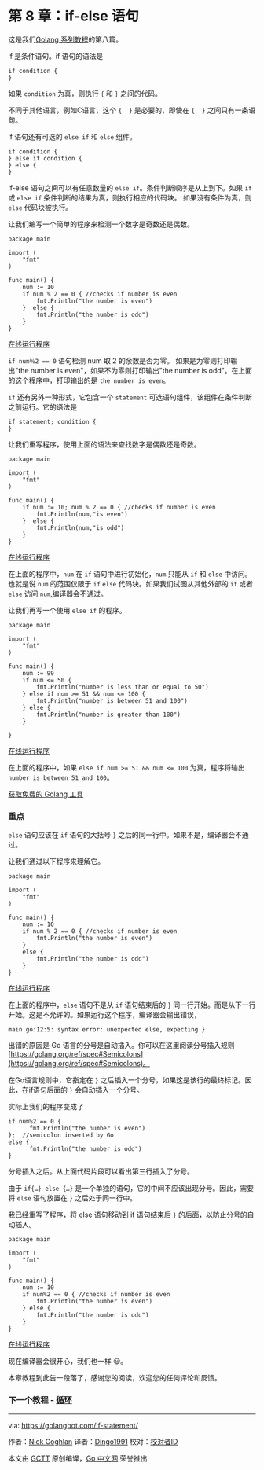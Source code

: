 # 第 8 章：if-else 语句

这是我们[Golang 系列教程](https://golangbot.com/learn-golang-series/)的第八篇。

if 是条件语句。if 语句的语法是

```golang
if condition {  
}
```

如果 `condition` 为真，则执行 `{` 和 `}` 之间的代码。

不同于其他语言，例如C语言，这个 `{  }` 是必要的，即使在 `{  }` 之间只有一条语句。

if 语句还有可选的 `else if` 和 `else` 组件。

```golang
if condition {  
} else if condition {
} else {
}
```

if-else 语句之间可以有任意数量的 `else if`。条件判断顺序是从上到下。如果 `if` 或 `else if` 条件判断的结果为真，则执行相应的代码块。 如果没有条件为真，则 `else` 代码块被执行。

让我们编写一个简单的程序来检测一个数字是奇数还是偶数。

```golang
package main

import (  
    "fmt"
)

func main() {  
    num := 10
    if num % 2 == 0 { //checks if number is even
        fmt.Println("the number is even") 
    }  else {
        fmt.Println("the number is odd")
    }
}
```
[在线运行程序](https://play.golang.org/p/vWfN8UqZUr)

`if num％2 == 0` 语句检测 num 取 2 的余数是否为零。 如果是为零则打印输出"the number is even"，如果不为零则打印输出"the number is odd"。在上面的这个程序中，打印输出的是 `the number is even`。

`if` 还有另外一种形式，它包含一个 `statement` 可选语句组件，该组件在条件判断之前运行。它的语法是

```golang
if statement; condition {  
}
```

让我们重写程序，使用上面的语法来查找数字是偶数还是奇数。

```golang
package main

import (  
    "fmt"
)

func main() {  
    if num := 10; num % 2 == 0 { //checks if number is even
        fmt.Println(num,"is even") 
    }  else {
        fmt.Println(num,"is odd")
    }
}
```
[在线运行程序](https://play.golang.org/p/_X9q4MWr4s)

在上面的程序中，`num` 在 `if` 语句中进行初始化，`num` 只能从 `if` 和 `else` 中访问。也就是说 `num` 的范围仅限于 `if`  `else` 代码块。如果我们试图从其他外部的 `if` 或者 `else` 访问 `num`,编译器会不通过。

让我们再写一个使用 `else if` 的程序。

```golang
package main

import (  
    "fmt"
)

func main() {  
    num := 99
    if num <= 50 {
        fmt.Println("number is less than or equal to 50")
    } else if num >= 51 && num <= 100 {
        fmt.Println("number is between 51 and 100")
    } else {
        fmt.Println("number is greater than 100")
    }

}
```
[在线运行程序](https://play.golang.org/p/Eji7vmb17Q)

在上面的程序中，如果 `else if num >= 51 && num <= 100` 为真，程序将输出 `number is between 51 and 100`。

[获取免费的 Golang 工具](https://app.mailerlite.com/webforms/popup/p8t5t8)

### 重点

`else` 语句应该在 `if` 语句的大括号 `}` 之后的同一行中。如果不是，编译器会不通过。

让我们通过以下程序来理解它。

```golang
package main

import (  
    "fmt"
)

func main() {  
    num := 10
    if num % 2 == 0 { //checks if number is even
        fmt.Println("the number is even") 
    }  
    else {
        fmt.Println("the number is odd")
    }
}
```
[在线运行程序](https://play.golang.org/p/RYNqZZO2F9)

在上面的程序中，`else` 语句不是从 `if` 语句结束后的 `}` 同一行开始。而是从下一行开始。这是不允许的。如果运行这个程序，编译器会输出错误，

```golang
main.go:12:5: syntax error: unexpected else, expecting }
```

出错的原因是 Go 语言的分号是自动插入。你可以在这里阅读分号插入规则 [https://golang.org/ref/spec#Semicolons](https://golang.org/ref/spec#Semicolons)。

在Go语言规则中，它指定在 `}` 之后插入一个分号，如果这是该行的最终标记。因此，在if语句后面的 `}` 会自动插入一个分号。

实际上我们的程序变成了

```golang
if num%2 == 0 {  
      fmt.Println("the number is even") 
};  //semicolon inserted by Go
else {  
      fmt.Println("the number is odd")
}
```

分号插入之后。从上面代码片段可以看出第三行插入了分号。

由于 `if{…} else {…}` 是一个单独的语句，它的中间不应该出现分号。因此，需要将 `else` 语句放置在 `}` 之后处于同一行中。

我已经重写了程序，将 else 语句移动到 if 语句结束后 `}` 的后面，以防止分号的自动插入。

```golang
package main

import (  
    "fmt"
)

func main() {  
    num := 10
    if num%2 == 0 { //checks if number is even
        fmt.Println("the number is even") 
    } else {
        fmt.Println("the number is odd")
    }
}
```
[在线运行程序](https://play.golang.org/p/hv_27vbIBC)

现在编译器会很开心，我们也一样 😃。

本章教程到此告一段落了，感谢您的阅读，欢迎您的任何评论和反馈。

### 下一个教程 - [循环](https://golangbot.com/loops/)

----------------

via: https://golangbot.com/if-statement/

作者：[Nick Coghlan](https://golangbot.com/about/)
译者：[Dingo1991](https://github.com/Dingo1991)
校对：[校对者ID](https://github.com/校对者ID)

本文由 [GCTT](https://github.com/studygolang/GCTT) 原创编译，[Go 中文网](https://studygolang.com/) 荣誉推出
